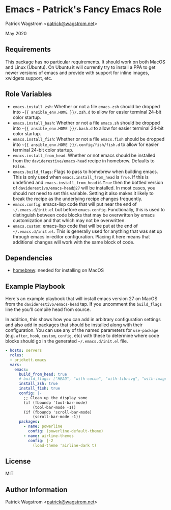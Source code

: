Emacs - Patrick's Fancy Emacs Role
==================================

Patrick Wagstrom &lt;patrick@wagstrom.net&gt;

May 2020

Requirements
------------

This package has no particular requirements. It should work on both MacOS and Linux (Ubuntu). On Ubuntu it will currently try to install a PPA to get newer versions of emacs and provide with support for inline images, xwidgets support, etc.

Role Variables
--------------

- `emacs.install_zsh`: Whether or not a file `emacs.zsh` should be dropped into `~{{ ansible_env.HOME }}/.zsh.d` to allow for easier terminal 24-bit color startup.
- `emacs.install_bash`: Whether or not a file `emacs.sh` should be dropped into `~{{ ansible_env.HOME }}/.bash.d` to allow for easier terminal 24-bit color startup.
- `emacs.install_fish`: Whether or not a file `emacs.fish` should be dropped into `~{{ ansible_env.HOME }}/.config/fish/fish.d` to allow for easier terminal 24-bit color startup.
- `emacs.install_from_head`: Whether or not emacs should be installed from the `daviderestive/emacs-head` recipe in homebrew. Defaults to `False`.
- `emacs.build_flags`: Flags to pass to homebrew when building emacs. This is only used when `emacs.install_from_head` is `True`. If this is undefined and `emacs.install_from_head` is `True` then the bottled version of `daviderestivo/emacs-head@27` will be installed. In most cases, you should not need to set this variable. Setting it also makes it likely to break the recipe as the underlying recipe changes frequently.
- `emacs.config`: emacs-lisp code that will put near the end of `~/.emacs.d/init.el` but before `emacs.config`. Functionally, this is used to distinguish between code blocks that may be overwritten by emacs customization and that which may not be overwritten.
- `emacs.custom`: emacs-lisp code that will be put at the end of `~/.emacs.d/init.el`. This is generally used for anything that was set up through emacs in-editor configuration. Placing it here means that additional changes will work with the same block of code.

Dependencies
------------

- [homebrew](https://docs.ansible.com/ansible/latest/modules/homebrew_module.html): needed for installing on MacOS

Example Playbook
----------------

Here's an example playbook that will install emacs version 27 on MacOS from the `daviderestivo/emacs-head` tap. If you uncomment the `build_flags` line the you'll compile head from source.

In addition, this shows how you can add in arbitrary configuration settings and also add in packages that should be installed along with their configuration. You can use any of the named parameters for `use-package` (e.g. `after`, `hook`, `custom`, `config`, etc) with these to determine where code blocks should go in the generated `~/.emacs.d/init.el` file.

```yaml
- hosts: servers
  roles:
  - pridkett.emacs
  vars:
    emacs:
      build_from_head: true
      # build_flags: ["HEAD", "with-cocoa", "with-librsvg", "with-imagemagick", "with-no-frame-refocus", "with-mailutils", "with-dbus", "with-modules", "with-xwidgets"]
      install_zsh: true
      install_fish: true
      config: |-
        ;; Clean up the display some
        (if (fboundp 'tool-bar-mode)
            (tool-bar-mode -1))
        (if (fboundp 'scroll-bar-mode)
            (scroll-bar-mode -1))
      packages:
        - name: powerline
          config: (powerline-default-theme)
        - name: airline-themes
          config: |-2
            (load-theme 'airline-dark t)
```

License
-------

MIT

Author Information
------------------

Patrick Wagstrom &lt;patrick@wagstrom.net&gt;
